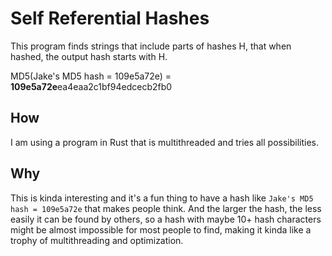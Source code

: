 # Self Referential Hashes

This program finds strings that include parts of hashes H, that when hashed, the output hash starts with H.

MD5(Jake's MD5 hash = 109e5a72e) = **109e5a72e**ea4eaa2c1bf94edcecb2fb0

## How
I am using a program in Rust that is multithreaded and tries all possibilities.

## Why
This is kinda interesting and it's a fun thing to have a hash like `Jake's MD5 hash = 109e5a72e` that makes people think. And the larger the hash, the less easily it can be found by others, so a hash with maybe 10+ hash characters might be almost impossible for most people to find, making it kinda like a trophy of multithreading and optimization.
